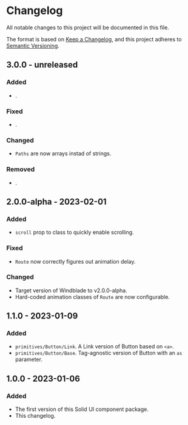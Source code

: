 # Changelog

All notable changes to this project will be documented in this file.

The format is based on [Keep a Changelog](https://keepachangelog.com/en/1.0.0/),
and this project adheres to [Semantic Versioning](https://semver.org/spec/v2.0.0.html).

## 3.0.0 - unreleased

### Added

- .

### Fixed

- .

### Changed

- `Paths` are now arrays instad of strings.

### Removed

- .

## 2.0.0-alpha - 2023-02-01

### Added

- `scroll` prop to class to quickly enable scrolling.

### Fixed

- `Route` now correctly figures out animation delay.

### Changed

- Target version of Windblade to v2.0.0-alpha.
- Hard-coded animation classes of `Route` are now configurable.

## 1.1.0 - 2023-01-09

### Added

- `primitives/Button/Link`. A Link version of Button based on `<a>`.
- `primitives/Button/Base`. Tag-agnostic version of Button with an `as` parameter.

## 1.0.0 - 2023-01-06

### Added

- The first version of this Solid UI component package.
- This changelog.
